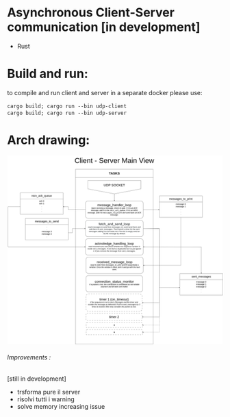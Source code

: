 # Asynchronous Client-Server communication [in development]

- Rust

# Build and run:
to compile and run client and server in a separate docker please use:
```
cargo build; cargo run --bin udp-client
cargo build; cargo run --bin udp-server
```

# Arch drawing:
<img src="docs/main-view.png">

###### Improvements : 
[still in development]
- trsforma pure il server
- risolvi tutti i warning 
- solve memory increasing issue
